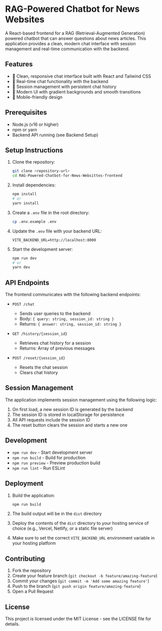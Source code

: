 # RAG-Powered Chatbot for News Websites

A React-based frontend for a RAG (Retrieval-Augmented Generation) powered chatbot that can answer questions about news articles. This application provides a clean, modern chat interface with session management and real-time communication with the backend.

## Features

- 🎯 Clean, responsive chat interface built with React and Tailwind CSS
- 💬 Real-time chat functionality with the backend
- 🔄 Session management with persistent chat history
- 🎨 Modern UI with gradient backgrounds and smooth transitions
- 📱 Mobile-friendly design

## Prerequisites

- Node.js (v16 or higher)
- npm or yarn
- Backend API running (see Backend Setup)

## Setup Instructions

1. Clone the repository:
   ```bash
   git clone <repository-url>
   cd RAG-Powered-Chatbot-for-News-Websittes-frontend
   ```

2. Install dependencies:
   ```bash
   npm install
   # or
   yarn install
   ```

3. Create a `.env` file in the root directory:
   ```bash
   cp .env.example .env
   ```

4. Update the `.env` file with your backend URL:
   ```
   VITE_BACKEND_URL=http://localhost:8000
   ```

5. Start the development server:
   ```bash
   npm run dev
   # or
   yarn dev
   ```

## API Endpoints

The frontend communicates with the following backend endpoints:

- `POST /chat`
  - Sends user queries to the backend
  - Body: `{ query: string, session_id: string }`
  - Returns: `{ answer: string, session_id: string }`

- `GET /history/{session_id}`
  - Retrieves chat history for a session
  - Returns: Array of previous messages

- `POST /reset/{session_id}`
  - Resets the chat session
  - Clears chat history

## Session Management

The application implements session management using the following logic:

1. On first load, a new session ID is generated by the backend
2. The session ID is stored in localStorage for persistence
3. All API requests include the session ID
4. The reset button clears the session and starts a new one

## Development

- `npm run dev` - Start development server
- `npm run build` - Build for production
- `npm run preview` - Preview production build
- `npm run lint` - Run ESLint

## Deployment

1. Build the application:
   ```bash
   npm run build
   ```

2. The build output will be in the `dist` directory

3. Deploy the contents of the `dist` directory to your hosting service of choice (e.g., Vercel, Netlify, or a static file server)

4. Make sure to set the correct `VITE_BACKEND_URL` environment variable in your hosting platform

## Contributing

1. Fork the repository
2. Create your feature branch (`git checkout -b feature/amazing-feature`)
3. Commit your changes (`git commit -m 'Add some amazing feature'`)
4. Push to the branch (`git push origin feature/amazing-feature`)
5. Open a Pull Request

## License

This project is licensed under the MIT License - see the LICENSE file for details.
